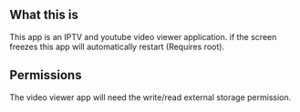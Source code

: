 ## What this is
This app is an IPTV and youtube video viewer application. if the screen freezes this app will
automatically restart (Requires root).


## Permissions
The video viewer app will need the write/read external storage permission.
